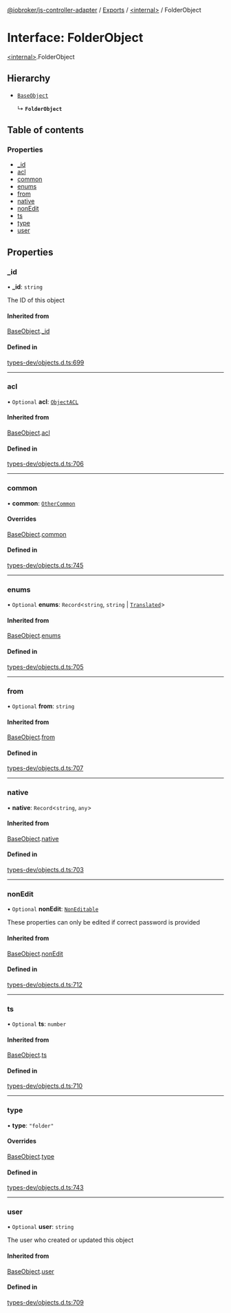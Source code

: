 [@iobroker/js-controller-adapter](../README.md) / [Exports](../modules.md) / [\<internal\>](../modules/internal_.md) / FolderObject

# Interface: FolderObject

[\<internal\>](../modules/internal_.md).FolderObject

## Hierarchy

- [`BaseObject`](internal_.BaseObject.md)

  ↳ **`FolderObject`**

## Table of contents

### Properties

- [\_id](internal_.FolderObject.md#_id)
- [acl](internal_.FolderObject.md#acl)
- [common](internal_.FolderObject.md#common)
- [enums](internal_.FolderObject.md#enums)
- [from](internal_.FolderObject.md#from)
- [native](internal_.FolderObject.md#native)
- [nonEdit](internal_.FolderObject.md#nonedit)
- [ts](internal_.FolderObject.md#ts)
- [type](internal_.FolderObject.md#type)
- [user](internal_.FolderObject.md#user)

## Properties

### \_id

• **\_id**: `string`

The ID of this object

#### Inherited from

[BaseObject](internal_.BaseObject.md).[_id](internal_.BaseObject.md#_id)

#### Defined in

[types-dev/objects.d.ts:699](https://github.com/ioBroker/ioBroker.js-controller/blob/1196b435/packages/types-dev/objects.d.ts#L699)

___

### acl

• `Optional` **acl**: [`ObjectACL`](internal_.ObjectACL.md)

#### Inherited from

[BaseObject](internal_.BaseObject.md).[acl](internal_.BaseObject.md#acl)

#### Defined in

[types-dev/objects.d.ts:706](https://github.com/ioBroker/ioBroker.js-controller/blob/1196b435/packages/types-dev/objects.d.ts#L706)

___

### common

• **common**: [`OtherCommon`](internal_.OtherCommon.md)

#### Overrides

[BaseObject](internal_.BaseObject.md).[common](internal_.BaseObject.md#common)

#### Defined in

[types-dev/objects.d.ts:745](https://github.com/ioBroker/ioBroker.js-controller/blob/1196b435/packages/types-dev/objects.d.ts#L745)

___

### enums

• `Optional` **enums**: `Record`\<`string`, `string` \| [`Translated`](../modules/internal_.md#translated)\>

#### Inherited from

[BaseObject](internal_.BaseObject.md).[enums](internal_.BaseObject.md#enums)

#### Defined in

[types-dev/objects.d.ts:705](https://github.com/ioBroker/ioBroker.js-controller/blob/1196b435/packages/types-dev/objects.d.ts#L705)

___

### from

• `Optional` **from**: `string`

#### Inherited from

[BaseObject](internal_.BaseObject.md).[from](internal_.BaseObject.md#from)

#### Defined in

[types-dev/objects.d.ts:707](https://github.com/ioBroker/ioBroker.js-controller/blob/1196b435/packages/types-dev/objects.d.ts#L707)

___

### native

• **native**: `Record`\<`string`, `any`\>

#### Inherited from

[BaseObject](internal_.BaseObject.md).[native](internal_.BaseObject.md#native)

#### Defined in

[types-dev/objects.d.ts:703](https://github.com/ioBroker/ioBroker.js-controller/blob/1196b435/packages/types-dev/objects.d.ts#L703)

___

### nonEdit

• `Optional` **nonEdit**: [`NonEditable`](internal_.NonEditable.md)

These properties can only be edited if correct password is provided

#### Inherited from

[BaseObject](internal_.BaseObject.md).[nonEdit](internal_.BaseObject.md#nonedit)

#### Defined in

[types-dev/objects.d.ts:712](https://github.com/ioBroker/ioBroker.js-controller/blob/1196b435/packages/types-dev/objects.d.ts#L712)

___

### ts

• `Optional` **ts**: `number`

#### Inherited from

[BaseObject](internal_.BaseObject.md).[ts](internal_.BaseObject.md#ts)

#### Defined in

[types-dev/objects.d.ts:710](https://github.com/ioBroker/ioBroker.js-controller/blob/1196b435/packages/types-dev/objects.d.ts#L710)

___

### type

• **type**: ``"folder"``

#### Overrides

[BaseObject](internal_.BaseObject.md).[type](internal_.BaseObject.md#type)

#### Defined in

[types-dev/objects.d.ts:743](https://github.com/ioBroker/ioBroker.js-controller/blob/1196b435/packages/types-dev/objects.d.ts#L743)

___

### user

• `Optional` **user**: `string`

The user who created or updated this object

#### Inherited from

[BaseObject](internal_.BaseObject.md).[user](internal_.BaseObject.md#user)

#### Defined in

[types-dev/objects.d.ts:709](https://github.com/ioBroker/ioBroker.js-controller/blob/1196b435/packages/types-dev/objects.d.ts#L709)

